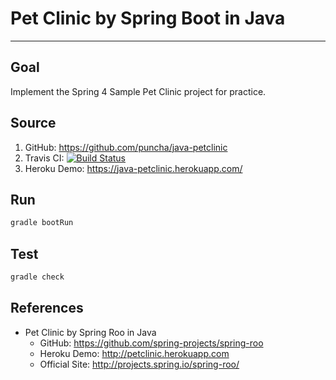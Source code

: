 # Pet Clinic by Spring Boot in Java

------

## Goal
Implement the Spring 4 Sample Pet Clinic project for practice.

## Source
1. GitHub: https://github.com/puncha/java-petclinic
2. Travis CI: [![Build Status](https://travis-ci.org/puncha/java-petclinic.svg)](https://travis-ci.org/puncha/java-petclinic)
3. Heroku Demo: https://java-petclinic.herokuapp.com/

## Run
```bash
gradle bootRun
```

## Test
```bash
gradle check
```

## References
- Pet Clinic by Spring Roo in Java
  - GitHub: https://github.com/spring-projects/spring-roo
  - Heroku Demo: http://petclinic.herokuapp.com
  - Official Site: http://projects.spring.io/spring-roo/